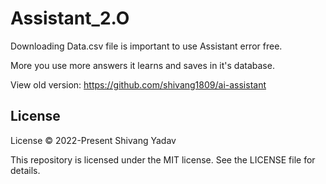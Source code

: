 # Assistant_2.O
 Downloading Data.csv file is important to use Assistant error free.

More you use more answers it learns and saves in it's database.

View old version: https://github.com/shivang1809/ai-assistant

## License

License © 2022-Present Shivang Yadav

This repository is licensed under the MIT license. See the LICENSE file for details.
